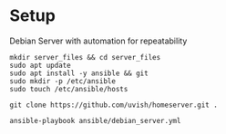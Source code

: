 # Setup

Debian Server with automation for repeatability
```
mkdir server_files && cd server_files
sudo apt update
sudo apt install -y ansible && git
sudo mkdir -p /etc/ansible
sudo touch /etc/ansible/hosts

git clone https://github.com/uvish/homeserver.git .

ansible-playbook ansible/debian_server.yml
```
